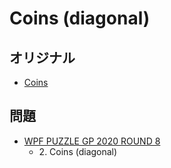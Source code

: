 # Coins (diagonal)

## オリジナル
- [Coins](coins.md)

## 問題
- [WPF PUZZLE GP 2020 ROUND 8](../questions/wpfpgp2020-8.md)
	- 2\. Coins (diagonal)
